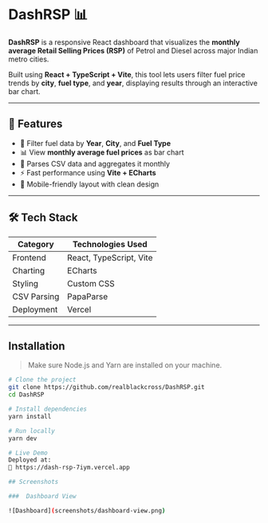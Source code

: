 # DashRSP 📊

**DashRSP** is a responsive React dashboard that visualizes the **monthly average Retail Selling Prices (RSP)** of Petrol and Diesel across major Indian metro cities.

Built using **React + TypeScript + Vite**, this tool lets users filter fuel price trends by **city**, **fuel type**, and **year**, displaying results through an interactive bar chart.

---

## 🚀 Features

- 📆 Filter fuel data by **Year**, **City**, and **Fuel Type**
- 📊 View **monthly average fuel prices** as bar chart
- 📂 Parses CSV data and aggregates it monthly
- ⚡ Fast performance using **Vite + ECharts**
- 📱 Mobile-friendly layout with clean design

---

## 🛠 Tech Stack

| Category      | Technologies Used              |
|---------------|--------------------------------|
| Frontend      | React, TypeScript, Vite        |
| Charting      | ECharts                        |
| Styling       | Custom CSS                     |
| CSV Parsing   | PapaParse                      |
| Deployment    | Vercel                         |

---

## Installation

> Make sure Node.js and Yarn are installed on your machine.


```bash
# Clone the project
git clone https://github.com/realblackcross/DashRSP.git
cd DashRSP

# Install dependencies
yarn install

# Run locally
yarn dev 

# Live Demo
Deployed at:
🔗 https://dash-rsp-7iym.vercel.app

## Screenshots

###  Dashboard View

![Dashboard](screenshots/dashboard-view.png)

